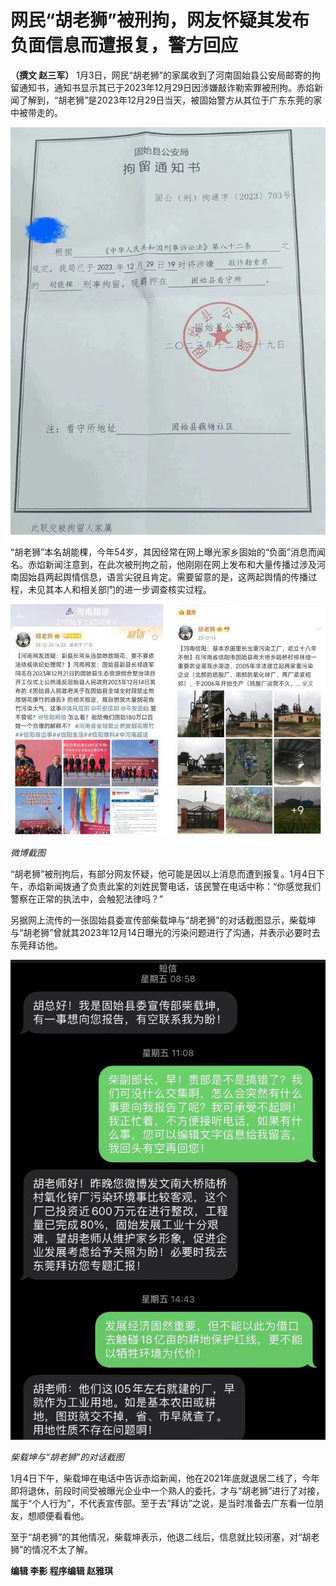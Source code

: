 # 网民“胡老狮”被刑拘，网友怀疑其发布负面信息而遭报复，警方回应

**（撰文 赵三军）**
1月3日，网民“胡老狮”的家属收到了河南固始县公安局邮寄的拘留通知书，通知书显示其已于2023年12月29日因涉嫌敲诈勒索罪被刑拘。赤焰新闻了解到，“胡老狮”是2023年12月29日当天，被固始警方从其位于广东东莞的家中被带走的。

![81a158721907b6180014c4bbc585ca14.jpg](https://raw.githubusercontent.com/qqhsx/qqnews_image/main/2024/01/04/网民“胡老狮”被刑拘，网友怀疑其发布负面信息而遭报复，警方回应/81a158721907b6180014c4bbc585ca14.jpg)

“胡老狮”本名胡能棵，今年54岁，其因经常在网上曝光家乡固始的“负面”消息而闻名。赤焰新闻注意到，在此次被刑拘之前，他刚刚在网上发布和大量传播过涉及河南固始县两起舆情信息，语言尖锐且肯定。需要留意的是，这两起舆情的传播过程，未见其本人和相关部门的进一步调查核实过程。

![c701c4ffefe85482cdc898e2ce5e7e8f.jpg](https://raw.githubusercontent.com/qqhsx/qqnews_image/main/2024/01/04/网民“胡老狮”被刑拘，网友怀疑其发布负面信息而遭报复，警方回应/c701c4ffefe85482cdc898e2ce5e7e8f.jpg)

 _微博截图_

“胡老狮”被刑拘后，有部分网友怀疑，他可能是因以上消息而遭到报复。1月4日下午，赤焰新闻拨通了负责此案的刘姓民警电话，该民警在电话中称：“你感觉我们警察在正常的执法中，会触犯法律吗？”

另据网上流传的一张固始县委宣传部柴载坤与“胡老狮”的对话截图显示，柴载坤与“胡老狮”曾就其2023年12月14日曝光的污染问题进行了沟通，并表示必要时去东莞拜访他。

![76050667fc45ce7bc791aeb10a50100f.jpg](https://raw.githubusercontent.com/qqhsx/qqnews_image/main/2024/01/04/网民“胡老狮”被刑拘，网友怀疑其发布负面信息而遭报复，警方回应/76050667fc45ce7bc791aeb10a50100f.jpg)

_柴载坤与“胡老狮”的对话截图_

1月4日下午，柴载坤在电话中告诉赤焰新闻，他在2021年底就退居二线了，今年即将退休，前段时间受被曝光企业中一个熟人的委托，才与“胡老狮”进行了对接，属于“个人行为”，不代表宣传部。至于去“拜访”之说，是当时准备去广东看一位朋友，想顺便看看他。

至于“胡老狮”的其他情况，柴载坤表示，他退二线后，信息就比较闭塞，对“胡老狮”的情况不太了解。

**编辑 李影 程序编辑 赵雅琪**

